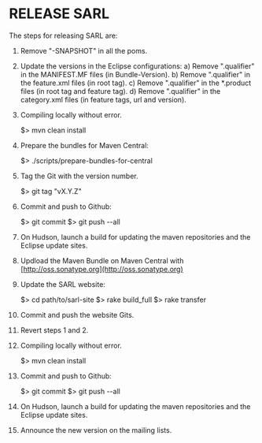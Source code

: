 
RELEASE SARL
============

The steps for releasing SARL are:

1) Remove "-SNAPSHOT" in all the poms.

2) Update the versions in the Eclipse configurations:
   a) Remove ".qualifier" in the MANIFEST.MF files  (in Bundle-Version).
   b) Remove ".qualifier" in the feature.xml files (in root tag).
   c) Remove ".qualifier" in the *.product files (in root tag and feature tag).
   d) Remove ".qualifier" in the category.xml files (in feature tags, url and version).

3) Compiling locally without error.

    $> mvn clean install

4) Prepare the bundles for Maven Central:

    $> ./scripts/prepare-bundles-for-central

5) Tag the Git with the version number.

    $> git tag "vX.Y.Z"

6) Commit and push to Github:

    $> git commit
    $> git push --all

7) On Hudson, launch a build for updating the maven repositories and the Eclipse update sites.

8) Updload the Maven Bundle on Maven Central with [http://oss.sonatype.org](http://oss.sonatype.org)

9) Update the SARL website:

    $> cd path/to/sarl-site
    $> rake build_full
    $> rake transfer

10) Commit and push the website Gits.

11) Revert steps 1 and 2.

12) Compiling locally without error.

    $> mvn clean install

13) Commit and push to Github:

    $> git commit
    $> git push --all

14) On Hudson, launch a build for updating the maven repositories and the Eclipse update sites.

15) Announce the new version on the mailing lists.

